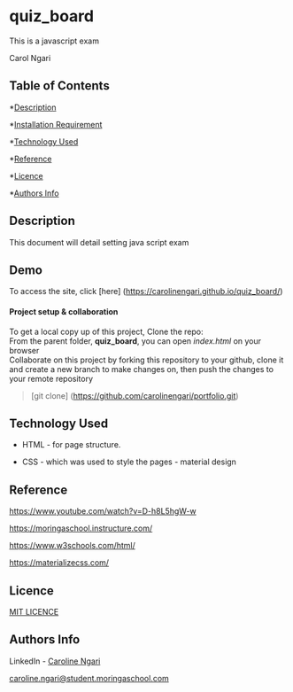 # quiz_board

This is a javascript exam

Carol Ngari


## Table of Contents

*[Description](#Description)


*[Installation Requirement](#Installation)


*[Technology Used](#Technology-Used)


*[Reference](#Reference)


*[Licence](#Licence)


*[Authors Info](#Authors-Info)


## Description
This document will detail setting java script exam 


## Demo

To access the site, click [here] (https://carolinengari.github.io/quiz_board/)


#### **Project setup & collaboration**

To get a local copy up of this project, Clone the repo: <br>
From the parent folder, **quiz_board**, you can open *index.html* on your browser <br>
Collaborate on this project by forking this repository to your github, clone it and create a new branch to make changes on, then push the changes to your remote repository <br>
>[git clone] (https://github.com/carolinengari/portfolio.git)


## Technology Used
* HTML - for page structure.

* CSS - which was used to style the pages - material design

## Reference
https://www.youtube.com/watch?v=D-h8L5hgW-w

https://moringaschool.instructure.com/

https://www.w3schools.com/html/

https://materializecss.com/


## Licence

[MIT LICENCE](https://github.com/carolinengari/mit-license)


## Authors Info
LinkedIn - [Caroline Ngari](https://www.linkedin.com/in/caroline-ngari-450459125/)

caroline.ngari@student.moringaschool.com
